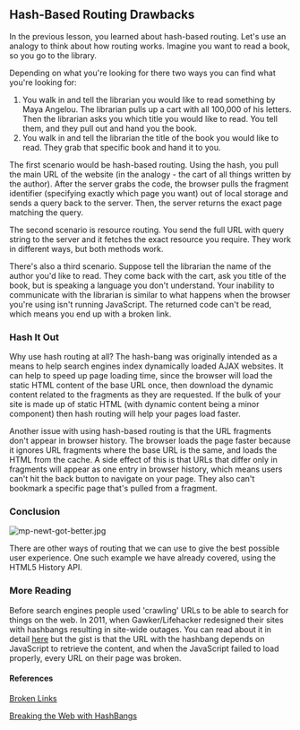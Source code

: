 
## Hash-Based Routing Drawbacks

In the previous lesson, you learned about hash-based routing. Let's use an analogy to think about how routing works. Imagine you want to read a book, so you go to the library.

Depending on what you're looking for there two ways you can find what you're looking for:
1. You walk in and tell the librarian you would like to read something by Maya Angelou. The librarian pulls up a cart with all 100,000 of his letters. Then the librarian asks you which title you would like to read. You tell them, and they pull out and hand you the book.
2. You walk in and tell the librarian the title of the book you would like to read. They grab that specific book and hand it to you.

The first scenario would be hash-based routing. Using the hash, you pull the main URL of the website (in the analogy - the cart of all things written by the author). After the server grabs the code, the browser pulls the fragment identifier (specifying exactly which page you want) out of local storage and sends a query back to the server. Then, the server returns the exact page matching the query.

The second scenario is resource routing. You send the full URL with query string to the server and it fetches the exact resource you require.
They work in different ways, but both methods work.

There's also a third scenario. Suppose tell the librarian the name of the author you'd like to read. They come back with the cart, ask you title of the book, but is speaking a language you don't understand. Your inability to communicate with the librarian is similar to what happens when the browser you're using isn't running JavaScript. The returned code can't be read, which means you end up with a broken link.

### Hash It Out

Why use hash routing at all? The hash-bang was originally intended as a means to help search engines index dynamically loaded AJAX websites. It can help to speed up page loading time, since the browser will load the static HTML content of the base URL once, then download the dynamic content related to the fragments as they are requested. If the bulk of your site is made up of static HTML (with dynamic content being a minor component) then hash routing will help your pages load faster.

Another issue with using hash-based routing is that the URL fragments don't appear in browser history. 
The browser loads the page faster because it ignores URL fragments where the base URL is the same, and loads the HTML from the cache. A side effect of this is that URLs that differ only in fragments will appear as one entry in browser history, which means users can't hit the back button to navigate on your page. They also can't bookmark a specific page that's pulled from a fragment.

### Conclusion

![mp-newt-got-better.jpg](https://tiy-learn-content.s3.amazonaws.com/3c6ced62-mp-newt-got-better.jpg)

There are other ways of routing that we can use to give the best possible user experience. One such example we have already covered, using the HTML5 History API.

### More Reading

Before search engines people used 'crawling' URLs to be able to search for things on the web. In 2011, when Gawker/Lifehacker redesigned their sites with hashbangs resulting in site-wide outages. You can read about it in detail [here](https://www.wired.com/2011/02/gawker-learns-the-hard-way-why-hash-bang-urls-are-evil/) but the gist is that the URL with the hashbang depends on JavaScript to retrieve the content, and when the JavaScript failed to load properly, every URL on their page was broken.

#### References

[Broken Links](http://www.tbray.org/ongoing/When/201x/2011/02/09/Hash-Blecch)

[Breaking the Web with HashBangs](http://isolani.co.uk/blog/javascript/BreakingTheWebWithHashBangs)
